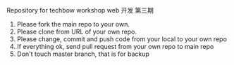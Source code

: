 Repository for techbow workshop web 开发 第三期

1. Please fork the main repo to your own.
2. Please clone from URL of your own repo.
3. Please change, commit and push code from your local to your own repo
4. If everything ok, send pull request from your own repo to main repo
5. Don't touch master branch, that is for backup
